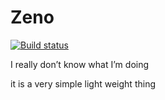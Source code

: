 # Zeno

[![Build status](https://github.com/ChillPapa/Zeno/workflows/CI/badge.svg)](https://github.com/ChillPapa/Zeno/actions)

I really don’t know what I’m doing

it is a very simple light weight thing


